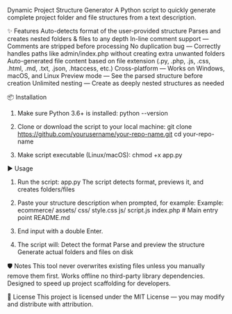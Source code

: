 Dynamic Project Structure Generator
A Python script to quickly generate complete project folder and file structures from a text description.

✨ Features
Auto-detects format of the user-provided structure
Parses and creates nested folders & files to any depth
In-line comment support — Comments are stripped before processing
No duplication bug — Correctly handles paths like
admin/index.php without creating extra unwanted folders
Auto-generated file content based on file extension (.py, .php, .js, .css, .html, .md, .txt, .json, .htaccess, etc.)
Cross-platform — Works on Windows, macOS, and Linux
Preview mode — See the parsed structure before creation
Unlimited nesting — Create as deeply nested structures as needed


📦 Installation
1. Make sure Python 3.6+ is installed:
   python --version

2. Clone or download the script to your local machine:
   git clone https://github.com/yourusername/your-repo-name.git
   cd your-repo-name

3. Make script executable (Linux/macOS):
   chmod +x app.py


▶ Usage
1. Run the script:
app.py
The script detects format, previews it, and creates folders/files

2. Paste your structure description when prompted, for example:
Example:
ecommerce/
    assets/
        css/
            style.css
        js/
            script.js
    index.php         # Main entry point
    README.md

3. End input with a double Enter.

4. The script will:
    Detect the format
    Parse and preview the structure
    Generate actual folders and files on disk


🛡 Notes
This tool never overwrites existing files unless you manually remove them first.
Works offline no third-party library dependencies.
Designed to speed up project scaffolding for developers.

📜 License
This project is licensed under the MIT License — you may modify and distribute with attribution.
